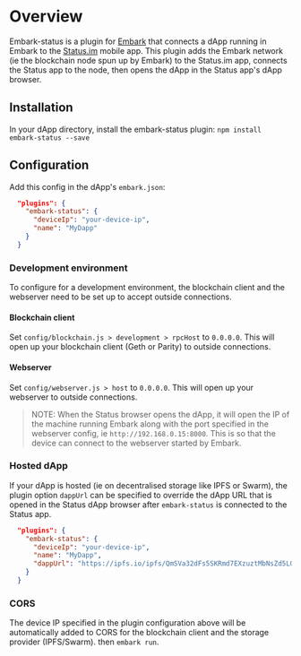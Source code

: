# Overview
Embark-status is a plugin for [Embark](https://github.com/embark-framework/embark) that connects a dApp running in Embark to the [Status.im](https://github.com/status-im/status-react) mobile app. This plugin adds the Embark network (ie the blockchain node spun up by Embark) to the Status.im app, connects the Status app to the node, then opens the dApp in the Status app's dApp browser.

## Installation
In your dApp directory, install the embark-status plugin:
```npm install embark-status --save```

## Configuration
Add this config in the dApp's `embark.json`:

```Json
  "plugins": {
    "embark-status": {
      "deviceIp": "your-device-ip",
      "name": "MyDapp"
    }
  }
```
### Development environment
To configure for a development environment, the blockchain client and the webserver need to be set up to accept outside connections.
#### Blockchain client
Set `config/blockchain.js > development > rpcHost` to `0.0.0.0`. This will open up your blockchain client (Geth or Parity) to outside connections.
#### Webserver
Set `config/webserver.js > host` to `0.0.0.0`. This will open up your webserver to outside connections.
> NOTE: When the Status browser opens the dApp, it will open the IP of the machine running Embark along with the port specified in the webserver config, ie `http://192.168.0.15:8000`. This is so that the device can connect to the webserver started by Embark.

### Hosted dApp
If your dApp is hosted (ie on decentralised storage like IPFS or Swarm), the plugin option `dappUrl` can be specified to override the dApp URL that is opened in the Status dApp browser after `embark-status` is connected to the Status app.
```Json
  "plugins": {
    "embark-status": {
      "deviceIp": "your-device-ip",
      "name": "MyDapp",
      "dappUrl": "https://ipfs.io/ipfs/QmSVa32dFs5SKRmd7EXzuztMbNsZd5LGpCoU1keSrxo9BK"
    }
  }
```

### CORS
The device IP specified in the plugin configuration above will be automatically added to CORS for the blockchain client and the storage provider (IPFS/Swarm). 
then `embark run`.
